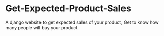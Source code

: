 # Get-Expected-Product-Sales
A django website to get expected sales of your product, Get to know how many people will buy your product.
